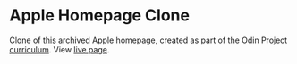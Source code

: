 # Apple Homepage Clone

Clone of [this](https://web.archive.org/web/20140301004610/http://www.apple.com/) archived Apple homepage, created as part of the Odin Project [curriculum](https://www.theodinproject.com/courses/html-and-css/lessons/building-with-backgrounds-and-gradients). View [live page](https://andrewjh271.github.io/apple-clone/).
